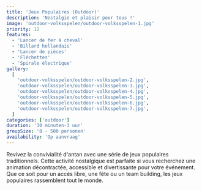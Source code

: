 ```yaml
---
title: 'Jeux Populaires (Outdoor)'
description: 'Nostalgie et plaisir pour tous !'
image: 'outdoor-volksspelen/outdoor-volksspelen-1.jpg'
priority: 12
features:
  - 'Lancer de fer à cheval'
  - 'Billard hollandais'
  - 'Lancer de pièces'
  - 'Fléchettes'
  - 'Spirale électrique'
gallery:
  [
    'outdoor-volksspelen/outdoor-volksspelen-2.jpg',
    'outdoor-volksspelen/outdoor-volksspelen-3.jpg',
    'outdoor-volksspelen/outdoor-volksspelen-4.jpg',
    'outdoor-volksspelen/outdoor-volksspelen-5.jpg',
    'outdoor-volksspelen/outdoor-volksspelen-6.jpg',
    'outdoor-volksspelen/outdoor-volksspelen-7.jpg',
  ]
categories: ['outdoor']
duration: '30 minuten-3 uur'
groupSize: '8 - 500 personen'
availability: 'Op aanvraag'
---
```


Revivez la convivialité d'antan avec une série de jeux populaires traditionnels. Cette activité nostalgique est parfaite si vous recherchez une animation décontractée, accessible et divertissante pour votre événement. Que ce soit pour un accès libre, une fête ou un team building, les jeux populaires rassemblent tout le monde.
